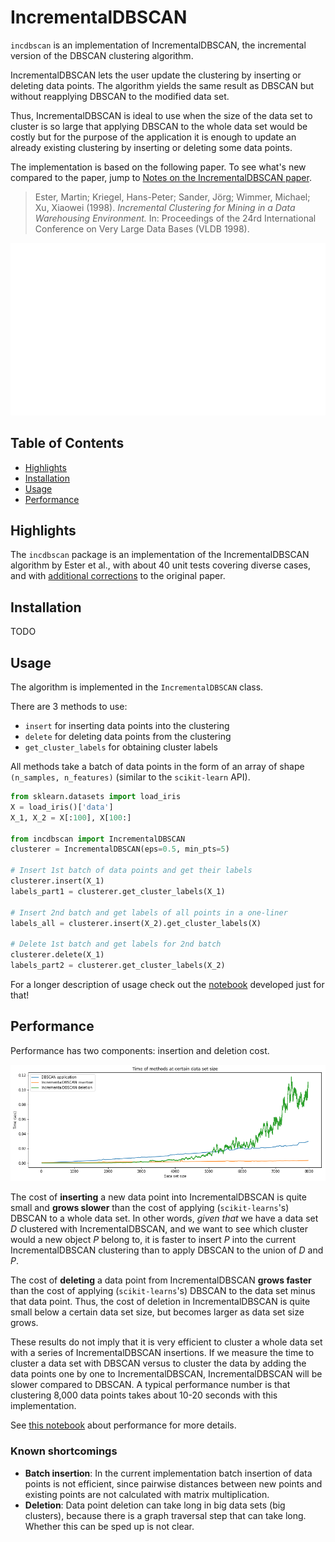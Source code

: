 # IncrementalDBSCAN

`incdbscan` is an implementation of IncrementalDBSCAN, the incremental version of the DBSCAN clustering algorithm.

IncrementalDBSCAN lets the user update the clustering by inserting or deleting data points. The algorithm yields the same result as DBSCAN but without reapplying DBSCAN to the modified data set.

Thus, IncrementalDBSCAN is ideal to use when the size of the data set to cluster is so large that applying DBSCAN to the whole data set would be costly but for the purpose of the application it is enough to update an already existing clustering by inserting or deleting some data points.

The implementation is based on the following paper. To see what's new compared to the paper, jump to [Notes on the IncrementalDBSCAN paper](./notes/notes-on-paper.md).

> Ester, Martin; Kriegel, Hans-Peter; Sander, Jörg; Wimmer, Michael; Xu, Xiaowei (1998). *Incremental Clustering for Mining in a Data Warehousing Environment.* In: Proceedings of the 24rd International Conference on Very Large Data Bases (VLDB 1998).

<p align="center">
  <img src="./images/illustration_circles.gif" alt="indbscan illustration">
</p>

## Table of Contents

- [Highlights](#Highlights)
- [Installation](#installation)
- [Usage](#usage)
- [Performance](#Performance)

## Highlights

The `incdbscan` package is an implementation of the IncrementalDBSCAN algorithm by Ester et al., with about 40 unit tests covering diverse cases, and with [additional corrections](./notes/notes-on-paper.md) to the original paper.

## Installation

TODO

## Usage

The algorithm is implemented in the `IncrementalDBSCAN` class.

There are 3 methods to use:
- `insert` for inserting data points into the clustering
- `delete` for deleting data points from the clustering
- `get_cluster_labels` for obtaining cluster labels

All methods take a batch of data points in the form of an array of shape `(n_samples, n_features)` (similar to the `scikit-learn` API).

```python
from sklearn.datasets import load_iris
X = load_iris()['data']
X_1, X_2 = X[:100], X[100:]

from incdbscan import IncrementalDBSCAN
clusterer = IncrementalDBSCAN(eps=0.5, min_pts=5)

# Insert 1st batch of data points and get their labels
clusterer.insert(X_1)
labels_part1 = clusterer.get_cluster_labels(X_1)

# Insert 2nd batch and get labels of all points in a one-liner
labels_all = clusterer.insert(X_2).get_cluster_labels(X)

# Delete 1st batch and get labels for 2nd batch
clusterer.delete(X_1)
labels_part2 = clusterer.get_cluster_labels(X_2)
```

For a longer description of usage check out the [notebook](./notebooks/incdbscan-usage.ipynb) developed just for that!

## Performance

Performance has two components: insertion and deletion cost.

<p align="left">
  <img src="./images/performance.png" alt="indbscan performance">
</p>

The cost of **inserting** a new data point into IncrementalDBSCAN is quite small and **grows slower** than the cost of applying (`scikit-learns`'s) DBSCAN to a whole data set.  In other words, *given that* we have a data set _D_ clustered with IncrementalDBSCAN, and we want to see which cluster would a new object _P_ belong to, it is faster to insert _P_ into the current IncrementalDBSCAN clustering than to apply DBSCAN to the union of _D_ and _P_.

The cost of **deleting** a data point from IncrementalDBSCAN **grows faster** than the cost of applying (`scikit-learns`'s) DBSCAN to the data set minus that data point. Thus, the cost of deletion in IncrementalDBSCAN is quite small below a certain data set size, but becomes larger as data set size grows.

These results do not imply that it is very efficient to cluster a whole data set with a series of IncrementalDBSCAN insertions. If we measure the time to cluster a data set with DBSCAN versus to cluster the data by adding the data points one by one to IncrementalDBSCAN, IncrementalDBSCAN will be slower compared to DBSCAN. A typical performance number is that clustering 8,000 data points takes about 10-20 seconds with this implementation.

See [this notebook](./notebooks/performance.ipynb) about performance for more details.

### Known shortcomings

- **Batch insertion**: In the current implementation batch insertion of data points is not efficient, since pairwise distances between new points and existing points are not calculated with matrix multiplication.
- **Deletion**: Data point deletion can take long in big data sets (big clusters), because there is a graph traversal step that can take long. Whether this can be sped up is not clear. 
